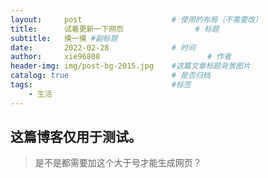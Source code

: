 ```yaml
---
layout:     post   				    # 使用的布局（不需要改）
title:      试着更新一下网页				# 标题 
subtitle:   摸一摸 #副标题
date:       2022-02-28 				# 时间
author:     xie96808 						# 作者
header-img: img/post-bg-2015.jpg 	#这篇文章标题背景图片
catalog: true 						# 是否归档
tags:								#标签
    - 生活
---
```


## 这篇博客仅用于测试。
>是不是都需要加这个大于号才能生成网页？
